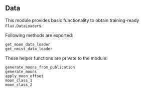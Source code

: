 ## Data

This module provides basic functionality to obtain training-ready `Flux.DataLoader`s.

Following methods are exported:

```@docs
get_moon_data_loader
get_nmist_data_loader
```

These helper functions are private to the module:

```@docs
generate_moons_from_publication
generate_moons
apply_moon_offset
moon_class_1
moon_class_2
```
